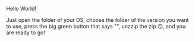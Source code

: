 Hello World!

Just open the folder of your OS, choose the folder of the version
you want to use, press the big green button that says "",
unzzip the zip 😏, and you are ready to go!
